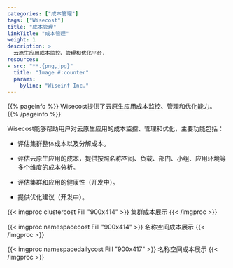 ```yaml
---
categories: ["成本管理"]
tags: ["Wisecost"]
title: "成本管理"
linkTitle: "成本管理"
weight: 1
description: >
  云原生应用成本监控、管理和优化平台.
resources:
- src: "**.{png,jpg}"
  title: "Image #:counter"
  params:
    byline: "Wiseinf Inc."
---
```


{{% pageinfo %}}
Wisecost提供了云原生应用成本监控、管理和优化能力。
{{% /pageinfo %}}

Wisecost能够帮助用户对云原生应用的成本监控、管理和优化，主要功能包括：

* 评估集群整体成本以及分解成本。

* 评估云原生应用的成本，提供按照名称空间、负载、部门、小组、应用环境等多个维度的成本分析。

* 评估集群和应用的健康性（开发中）。

* 提供优化建议（开发中）。

{{< imgproc clustercost Fill "900x414" >}}
集群成本展示
{{< /imgproc >}}

{{< imgproc namespacecost Fill "900x414" >}}
名称空间成本展示
{{< /imgproc >}}

{{< imgproc namespacedailycost Fill "900x417" >}}
名称空间成本展示
{{< /imgproc >}}
